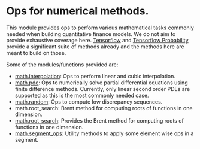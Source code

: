 # Ops for numerical methods.

This module provides ops to perform various mathematical tasks commonly needed
when building quantitative finance models. We do not aim to provide
exhaustive coverage here. [Tensorflow](https://github.com/tensorflow/tensorflow)
and [Tensorflow Probability](https://github.com/tensorflow/probability) provide
a significant suite of methods already and the methods here are meant to
build on those.

Some of the modules/functions provided are:

  * [math.interpolation](interpolation): Ops to perform linear and
  cubic interpolation.
  * [math.pde](pde): Ops to numerically solve partial differential
  equations using finite difference methods. Currently, only linear second
  order PDEs are supported as this is the most commonly needed case.
  * [math.random](random): Ops to compute low discrepancy sequences.
  * math.root_search: Brent method for computing roots of functions in one
    dimension.
  * [math.root_search](root_search.py): Provides the Brent method for computing
    roots of functions in one dimension.
  * [math.segment_ops](segment_ops.py): Utility methods to apply some element
    wise ops in a segment.

